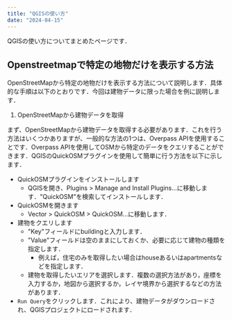 ```yaml
---
title: "QGISの使い方"
date: "2024-04-15"
---
```


QGISの使い方についてまとめたページです．

## Openstreetmapで特定の地物だけを表示する方法

OpenStreetMapから特定の地物だけを表示する方法について説明します．具体的な手順は以下のとおりです．今回は建物データに限った場合を例に説明します．

1. OpenStreetMapから建物データを取得

まず、OpenStreetMapから建物データを取得する必要があります．これを行う方法はいくつかありますが、一般的な方法の1つは、Overpass APIを使用することです．Overpass APIを使用してOSMから特定のデータをクエリすることができます．QGISのQuickOSMプラグインを使用して簡単に行う方法を以下に示します．

- QuickOSMプラグインをインストールします
    - QGISを開き、Plugins > Manage and Install Plugins...に移動します．"QuickOSM"を検索してインストールします．
- QuickOSMを開きます
    - Vector > QuickOSM > QuickOSM...に移動します．
- 建物をクエリします
    - "Key"フィールドにbuildingと入力します．
    - "Value"フィールドは空のままにしておくか、必要に応じて建物の種類を指定します．
        - 例えば，住宅のみを取得したい場合はhouseあるいはapartmentsなどを指定します．
    - 建物を取得したいエリアを選択します．複数の選択方法があり，座標を入力するか，地図から選択するか，レイヤ境界から選択するなどの方法があります．
- `Run Query`をクリックします．これにより、建物データがダウンロードされ、QGISプロジェクトにロードされます．
